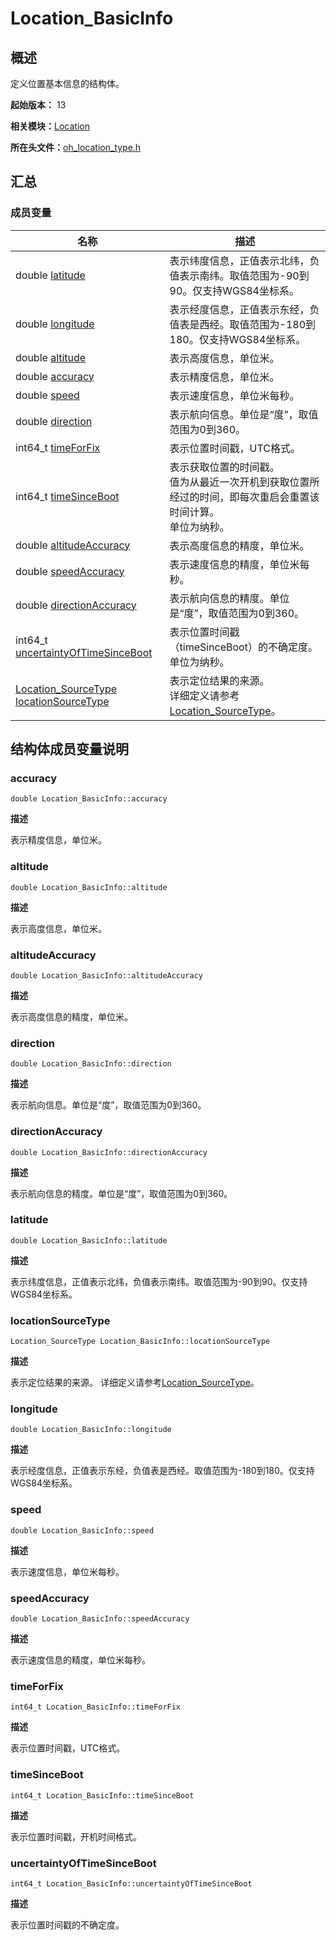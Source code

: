 # Location_BasicInfo


## 概述

定义位置基本信息的结构体。

**起始版本：** 13

**相关模块：**[Location](_location.md)

**所在头文件：**[oh_location_type.h](oh__location__type_8h.md)

## 汇总


### 成员变量

| 名称 | 描述 | 
| -------- | -------- |
| double [latitude](#latitude) | 表示纬度信息，正值表示北纬，负值表示南纬。取值范围为-90到90。仅支持WGS84坐标系。  | 
| double [longitude](#longitude) | 表示经度信息，正值表示东经，负值表是西经。取值范围为-180到180。仅支持WGS84坐标系。  | 
| double [altitude](#altitude) | 表示高度信息，单位米。  | 
| double [accuracy](#accuracy) | 表示精度信息，单位米。  | 
| double [speed](#speed) | 表示速度信息，单位米每秒。  | 
| double [direction](#direction) | 表示航向信息。单位是“度”，取值范围为0到360。  | 
| int64_t [timeForFix](#timeforfix) | 表示位置时间戳，UTC格式。  | 
| int64_t [timeSinceBoot](#timesinceboot) | 表示获取位置的时间戳。<br/>值为从最近一次开机到获取位置所经过的时间，即每次重启会重置该时间计算。<br/>单位为纳秒。  | 
| double [altitudeAccuracy](#altitudeaccuracy) | 表示高度信息的精度，单位米。  | 
| double [speedAccuracy](#speedaccuracy) | 表示速度信息的精度，单位米每秒。  | 
| double [directionAccuracy](#directionaccuracy) | 表示航向信息的精度。单位是“度”，取值范围为0到360。  | 
| int64_t [uncertaintyOfTimeSinceBoot](#uncertaintyoftimesinceboot) | 表示位置时间戳（timeSinceBoot）的不确定度。单位为纳秒。  | 
| [Location_SourceType](_location.md#location_sourcetype) [locationSourceType](#locationsourcetype) | 表示定位结果的来源。<br/>详细定义请参考[Location_SourceType](_location.md#location_sourcetype)。 | 


## 结构体成员变量说明


### accuracy

```
double Location_BasicInfo::accuracy
```
**描述**

表示精度信息，单位米。


### altitude

```
double Location_BasicInfo::altitude
```
**描述**

表示高度信息，单位米。


### altitudeAccuracy

```
double Location_BasicInfo::altitudeAccuracy
```
**描述**

表示高度信息的精度，单位米。


### direction

```
double Location_BasicInfo::direction
```
**描述**

表示航向信息。单位是“度”，取值范围为0到360。


### directionAccuracy

```
double Location_BasicInfo::directionAccuracy
```
**描述**

表示航向信息的精度。单位是“度”，取值范围为0到360。


### latitude

```
double Location_BasicInfo::latitude
```
**描述**

表示纬度信息，正值表示北纬，负值表示南纬。取值范围为-90到90。仅支持WGS84坐标系。


### locationSourceType

```
Location_SourceType Location_BasicInfo::locationSourceType
```
**描述**

表示定位结果的来源。 详细定义请参考[Location_SourceType](_location.md#location_sourcetype)。


### longitude

```
double Location_BasicInfo::longitude
```
**描述**

表示经度信息，正值表示东经，负值表是西经。取值范围为-180到180。仅支持WGS84坐标系。


### speed

```
double Location_BasicInfo::speed
```
**描述**

表示速度信息，单位米每秒。


### speedAccuracy

```
double Location_BasicInfo::speedAccuracy
```
**描述**

表示速度信息的精度，单位米每秒。


### timeForFix

```
int64_t Location_BasicInfo::timeForFix
```
**描述**

表示位置时间戳，UTC格式。


### timeSinceBoot

```
int64_t Location_BasicInfo::timeSinceBoot
```
**描述**

表示位置时间戳，开机时间格式。


### uncertaintyOfTimeSinceBoot

```
int64_t Location_BasicInfo::uncertaintyOfTimeSinceBoot
```
**描述**

表示位置时间戳的不确定度。
